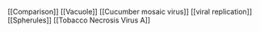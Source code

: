 [[Comparison]]
[[Vacuole]]
[[Cucumber mosaic virus]]
[[viral replication]]
[[Spherules]]
[[Tobacco Necrosis Virus A]]
